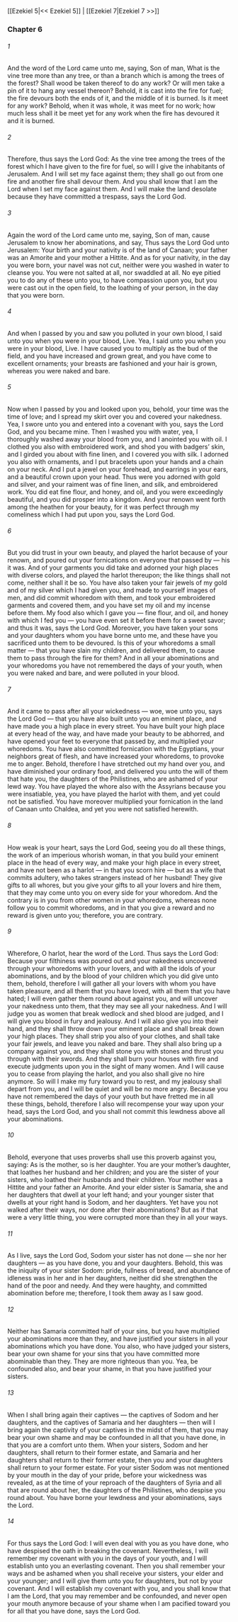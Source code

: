 [[Ezekiel 5|<< Ezekiel 5]]  |  [[Ezekiel 7|Ezekiel 7 >>]]

### Chapter 6
###### 1
And the word of the Lord came unto me, saying, Son of man, What is the vine tree more than any tree, or than a branch which is among the trees of the forest? Shall wood be taken thereof to do any work? Or will men take a pin of it to hang any vessel thereon? Behold, it is cast into the fire for fuel; the fire devours both the ends of it, and the middle of it is burned. Is it meet for any work? Behold, when it was whole, it was meet for no work; how much less shall it be meet yet for any work when the fire has devoured it and it is burned.

###### 2
Therefore, thus says the Lord God: As the vine tree among the trees of the forest which I have given to the fire for fuel, so will I give the inhabitants of Jerusalem. And I will set my face against them; they shall go out from one fire and another fire shall devour them. And you shall know that I am the Lord when I set my face against them. And I will make the land desolate because they have committed a trespass, says the Lord God.

###### 3
Again the word of the Lord came unto me, saying, Son of man, cause Jerusalem to know her abominations, and say, Thus says the Lord God unto Jerusalem: Your birth and your nativity is of the land of Canaan; your father was an Amorite and your mother a Hittite. And as for your nativity, in the day you were born, your navel was not cut, neither were you washed in water to cleanse you. You were not salted at all, nor swaddled at all. No eye pitied you to do any of these unto you, to have compassion upon you, but you were cast out in the open field, to the loathing of your person, in the day that you were born.

###### 4
And when I passed by you and saw you polluted in your own blood, I said unto you when you were in your blood, Live. Yea, I said unto you when you were in your blood, Live. I have caused you to multiply as the bud of the field, and you have increased and grown great, and you have come to excellent ornaments; your breasts are fashioned and your hair is grown, whereas you were naked and bare.

###### 5
Now when I passed by you and looked upon you, behold, your time was the time of love; and I spread my skirt over you and covered your nakedness. Yea, I swore unto you and entered into a covenant with you, says the Lord God, and you became mine. Then I washed you with water, yea, I thoroughly washed away your blood from you, and I anointed you with oil. I clothed you also with embroidered work, and shod you with badgers’ skin, and I girded you about with fine linen, and I covered you with silk. I adorned you also with ornaments, and I put bracelets upon your hands and a chain on your neck. And I put a jewel on your forehead, and earrings in your ears, and a beautiful crown upon your head. Thus were you adorned with gold and silver, and your raiment was of fine linen, and silk, and embroidered work. You did eat fine flour, and honey, and oil, and you were exceedingly beautiful, and you did prosper into a kingdom. And your renown went forth among the heathen for your beauty, for it was perfect through my comeliness which I had put upon you, says the Lord God.

###### 6
But you did trust in your own beauty, and played the harlot because of your renown, and poured out your fornications on everyone that passed by — his it was. And of your garments you did take and adorned your high places with diverse colors, and played the harlot thereupon; the like things shall not come, neither shall it be so. You have also taken your fair jewels of my gold and of my silver which I had given you, and made to yourself images of men, and did commit whoredom with them, and took your embroidered garments and covered them, and you have set my oil and my incense before them. My food also which I gave you — fine flour, and oil, and honey with which I fed you — you have even set it before them for a sweet savor; and thus it was, says the Lord God. Moreover, you have taken your sons and your daughters whom you have borne unto me, and these have you sacrificed unto them to be devoured. Is this of your whoredoms a small matter — that you have slain my children, and delivered them, to cause them to pass through the fire for them? And in all your abominations and your whoredoms you have not remembered the days of your youth, when you were naked and bare, and were polluted in your blood.

###### 7
And it came to pass after all your wickedness — woe, woe unto you, says the Lord God — that you have also built unto you an eminent place, and have made you a high place in every street. You have built your high place at every head of the way, and have made your beauty to be abhorred, and have opened your feet to everyone that passed by, and multiplied your whoredoms. You have also committed fornication with the Egyptians, your neighbors great of flesh, and have increased your whoredoms, to provoke me to anger. Behold, therefore I have stretched out my hand over you, and have diminished your ordinary food, and delivered you unto the will of them that hate you, the daughters of the Philistines, who are ashamed of your lewd way. You have played the whore also with the Assyrians because you were insatiable, yea, you have played the harlot with them, and yet could not be satisfied. You have moreover multiplied your fornication in the land of Canaan unto Chaldea, and yet you were not satisfied herewith.

###### 8
How weak is your heart, says the Lord God, seeing you do all these things, the work of an imperious whorish woman, in that you build your eminent place in the head of every way, and make your high place in every street, and have not been as a harlot — in that you scorn hire — but as a wife that commits adultery, who takes strangers instead of her husband! They give gifts to all whores, but you give your gifts to all your lovers and hire them, that they may come unto you on every side for your whoredom. And the contrary is in you from other women in your whoredoms, whereas none follow you to commit whoredoms, and in that you give a reward and no reward is given unto you; therefore, you are contrary.

###### 9
Wherefore, O harlot, hear the word of the Lord. Thus says the Lord God: Because your filthiness was poured out and your nakedness uncovered through your whoredoms with your lovers, and with all the idols of your abominations, and by the blood of your children which you did give unto them, behold, therefore I will gather all your lovers with whom you have taken pleasure, and all them that you have loved, with all them that you have hated; I will even gather them round about against you, and will uncover your nakedness unto them, that they may see all your nakedness. And I will judge you as women that break wedlock and shed blood are judged, and I will give you blood in fury and jealousy. And I will also give you into their hand, and they shall throw down your eminent place and shall break down your high places. They shall strip you also of your clothes, and shall take your fair jewels, and leave you naked and bare. They shall also bring up a company against you, and they shall stone you with stones and thrust you through with their swords. And they shall burn your houses with fire and execute judgments upon you in the sight of many women. And I will cause you to cease from playing the harlot, and you also shall give no hire anymore. So will I make my fury toward you to rest, and my jealousy shall depart from you, and I will be quiet and will be no more angry. Because you have not remembered the days of your youth but have fretted me in all these things, behold, therefore I also will recompense your way upon your head, says the Lord God, and you shall not commit this lewdness above all your abominations.

###### 10
Behold, everyone that uses proverbs shall use this proverb against you, saying: As is the mother, so is her daughter. You are your mother’s daughter, that loathes her husband and her children; and you are the sister of your sisters, who loathed their husbands and their children. Your mother was a Hittite and your father an Amorite. And your elder sister is Samaria, she and her daughters that dwell at your left hand; and your younger sister that dwells at your right hand is Sodom, and her daughters. Yet have you not walked after their ways, nor done after their abominations? But as if that were a very little thing, you were corrupted more than they in all your ways.

###### 11
As I live, says the Lord God, Sodom your sister has not done — she nor her daughters — as you have done, you and your daughters. Behold, this was the iniquity of your sister Sodom: pride, fullness of bread, and abundance of idleness was in her and in her daughters, neither did she strengthen the hand of the poor and needy. And they were haughty, and committed abomination before me; therefore, I took them away as I saw good.

###### 12
Neither has Samaria committed half of your sins, but you have multiplied your abominations more than they, and have justified your sisters in all your abominations which you have done. You also, who have judged your sisters, bear your own shame for your sins that you have committed more abominable than they. They are more righteous than you. Yea, be confounded also, and bear your shame, in that you have justified your sisters.

###### 13
When I shall bring again their captives — the captives of Sodom and her daughters, and the captives of Samaria and her daughters — then will I bring again the captivity of your captives in the midst of them, that you may bear your own shame and may be confounded in all that you have done, in that you are a comfort unto them. When your sisters, Sodom and her daughters, shall return to their former estate, and Samaria and her daughters shall return to their former estate, then you and your daughters shall return to your former estate. For your sister Sodom was not mentioned by your mouth in the day of your pride, before your wickedness was revealed, as at the time of your reproach of the daughters of Syria and all that are round about her, the daughters of the Philistines, who despise you round about. You have borne your lewdness and your abominations, says the Lord.

###### 14
For thus says the Lord God: I will even deal with you as you have done, who have despised the oath in breaking the covenant. Nevertheless, I will remember my covenant with you in the days of your youth, and I will establish unto you an everlasting covenant. Then you shall remember your ways and be ashamed when you shall receive your sisters, your elder and your younger; and I will give them unto you for daughters, but not by your covenant. And I will establish my covenant with you, and you shall know that I am the Lord, that you may remember and be confounded, and never open your mouth anymore because of your shame when I am pacified toward you for all that you have done, says the Lord God.